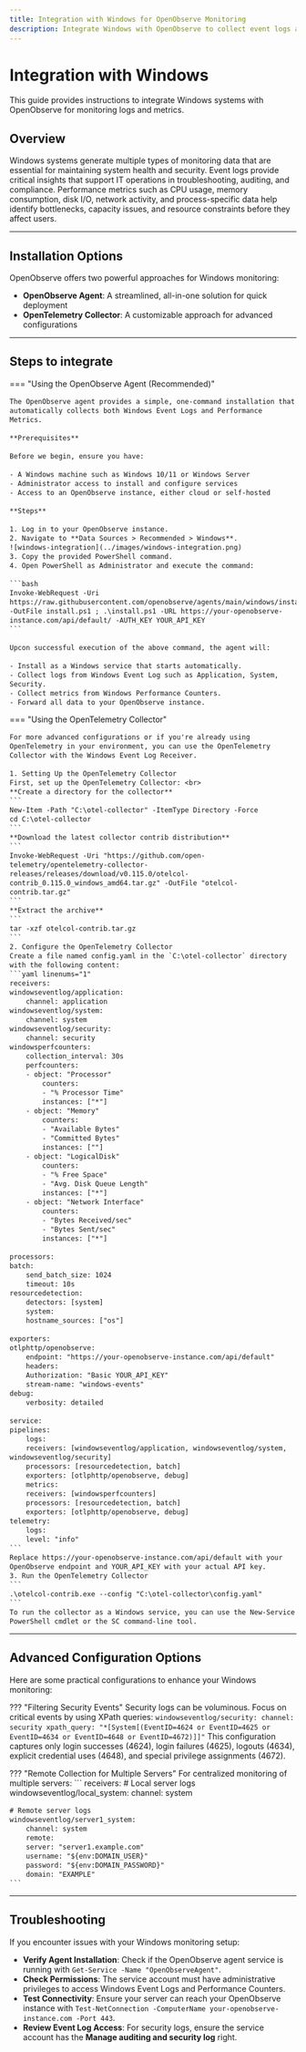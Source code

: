 ```yaml
---
title: Integration with Windows for OpenObserve Monitoring
description: Integrate Windows with OpenObserve to collect event logs and performance metrics using Agent or OpenTelemetry.
---
```

# Integration with Windows
This guide provides instructions to integrate Windows systems with OpenObserve for monitoring logs and metrics.

## Overview 
Windows systems generate multiple types of monitoring data that are essential for maintaining system health and security. Event logs provide critical insights that support IT operations in troubleshooting, auditing, and compliance. Performance metrics such as CPU usage, memory consumption, disk I/O, network activity, and process-specific data help identify bottlenecks, capacity issues, and resource constraints before they affect users.

--- 

## Installation Options
OpenObserve offers two powerful approaches for Windows monitoring:

- **OpenObserve Agent**: A streamlined, all-in-one solution for quick deployment
- **OpenTelemetry Collector**: A customizable approach for advanced configurations

--- 

## Steps to integrate
=== "Using the OpenObserve Agent (Recommended)"

    The OpenObserve agent provides a simple, one-command installation that automatically collects both Windows Event Logs and Performance Metrics.

    **Prerequisites**

    Before we begin, ensure you have:

    - A Windows machine such as Windows 10/11 or Windows Server
    - Administrator access to install and configure services
    - Access to an OpenObserve instance, either cloud or self-hosted

    **Steps**

    1. Log in to your OpenObserve instance. 
    2. Navigate to **Data Sources > Recommended > Windows**.
    ![windows-integration](../images/windows-integration.png)
    3. Copy the provided PowerShell command. 
    4. Open PowerShell as Administrator and execute the command:

    ```bash 
    Invoke-WebRequest -Uri https://raw.githubusercontent.com/openobserve/agents/main/windows/install.ps1 -OutFile install.ps1 ; .\install.ps1 -URL https://your-openobserve-instance.com/api/default/ -AUTH_KEY YOUR_API_KEY
    ```

    Upcon successful execution of the above command, the agent will:

    - Install as a Windows service that starts automatically.
    - Collect logs from Windows Event Log such as Application, System, Security.
    - Collect metrics from Windows Performance Counters. 
    - Forward all data to your OpenObserve instance.

=== "Using the OpenTelemetry Collector"

    For more advanced configurations or if you're already using OpenTelemetry in your environment, you can use the OpenTelemetry Collector with the Windows Event Log Receiver.

    1. Setting Up the OpenTelemetry Collector
    First, set up the OpenTelemetry Collector: <br>
    **Create a directory for the collector**
    ```
    New-Item -Path "C:\otel-collector" -ItemType Directory -Force
    cd C:\otel-collector
    ```
    **Download the latest collector contrib distribution**
    ```
    Invoke-WebRequest -Uri "https://github.com/open-telemetry/opentelemetry-collector-releases/releases/download/v0.115.0/otelcol-contrib_0.115.0_windows_amd64.tar.gz" -OutFile "otelcol-contrib.tar.gz"
    ```
    **Extract the archive** 
    ```
    tar -xzf otelcol-contrib.tar.gz
    ```
    2. Configure the OpenTelemetry Collector
    Create a file named config.yaml in the `C:\otel-collector` directory with the following content:
    ```yaml linenums="1"
    receivers:
    windowseventlog/application:
        channel: application
    windowseventlog/system:
        channel: system
    windowseventlog/security:
        channel: security
    windowsperfcounters:
        collection_interval: 30s
        perfcounters:
        - object: "Processor"
            counters:
            - "% Processor Time"
            instances: ["*"]
        - object: "Memory"
            counters:
            - "Available Bytes"
            - "Committed Bytes"
            instances: [""]
        - object: "LogicalDisk"
            counters:
            - "% Free Space"
            - "Avg. Disk Queue Length"
            instances: ["*"]
        - object: "Network Interface"
            counters:
            - "Bytes Received/sec"
            - "Bytes Sent/sec"
            instances: ["*"]

    processors:
    batch:
        send_batch_size: 1024
        timeout: 10s
    resourcedetection:
        detectors: [system]
        system:
        hostname_sources: ["os"]

    exporters:
    otlphttp/openobserve:
        endpoint: "https://your-openobserve-instance.com/api/default"
        headers:
        Authorization: "Basic YOUR_API_KEY"
        stream-name: "windows-events"
    debug:
        verbosity: detailed

    service:
    pipelines:
        logs:
        receivers: [windowseventlog/application, windowseventlog/system, windowseventlog/security]
        processors: [resourcedetection, batch]
        exporters: [otlphttp/openobserve, debug]
        metrics:
        receivers: [windowsperfcounters]
        processors: [resourcedetection, batch]
        exporters: [otlphttp/openobserve, debug]
    telemetry:
        logs:
        level: "info"
    ```
    Replace https://your-openobserve-instance.com/api/default with your OpenObserve endpoint and YOUR_API_KEY with your actual API key.
    3. Run the OpenTelemetry Collector
    ```
    .\otelcol-contrib.exe --config "C:\otel-collector\config.yaml"
    ```
    To run the collector as a Windows service, you can use the New-Service PowerShell cmdlet or the SC command-line tool.

---

## Advanced Configuration Options
Here are some practical configurations to enhance your Windows monitoring:

??? "Filtering Security Events"
    Security logs can be voluminous. Focus on critical events by using XPath queries:
    ```
    windowseventlog/security:
    channel: security
    xpath_query: "*[System[(EventID=4624 or EventID=4625 or EventID=4634 or EventID=4648 or EventID=4672)]]"
    ```
    This configuration captures only login successes (4624), login failures (4625), logouts (4634), explicit credential uses (4648), and special privilege assignments (4672).

??? "Remote Collection for Multiple Servers"
    For centralized monitoring of multiple servers:
    ```
    receivers:
    # Local server logs
    windowseventlog/local_system:
        channel: system
    
    # Remote server logs
    windowseventlog/server1_system:
        channel: system
        remote:
        server: "server1.example.com"
        username: "${env:DOMAIN_USER}"
        password: "${env:DOMAIN_PASSWORD}"
        domain: "EXAMPLE"
    ```

---

## Troubleshooting
If you encounter issues with your Windows monitoring setup:

- **Verify Agent Installation**: Check if the OpenObserve agent service is running with `Get-Service -Name "OpenObserveAgent"`.
- **Check Permissions**: The service account must have administrative privileges to access Windows Event Logs and Performance Counters.
- **Test Connectivity**: Ensure your server can reach your OpenObserve instance with `Test-NetConnection -ComputerName your-openobserve-instance.com -Port 443`.
- **Review Event Log Access**: For security logs, ensure the service account has the **Manage auditing and security log** right.